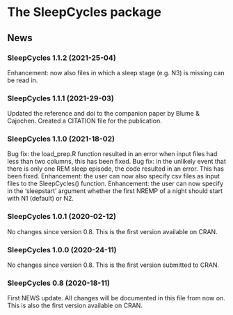 The SleepCycles package
================

<!-- NEWS.md is generated from NEWS.Rmd. Please edit that file -->

## News

### SleepCycles 1.1.2 (2021-25-04)

Enhancement: now also files in which a sleep stage (e.g. N3) is missing
can be read in.

### SleepCycles 1.1.1 (2021-29-03)

Updated the reference and doi to the companion paper by Blume &
Cajochen. Created a CITATION file for the publication.

### SleepCycles 1.1.0 (2021-18-02)

Bug fix: the load\_prep.R function resulted in an error when input files
had less than two columns, this has been fixed. Bug fix: in the unlikely
event that there is only one REM sleep episode, the code resulted in an
error. This has been fixed. Enhancement: the user can now also specify
csv files as input files to the SleepCycles() function. Enhancement: the
user can now specify in the ‘sleepstart’ argument whether the first
NREMP of a night should start with N1 (default) or N2.

### SleepCycles 1.0.1 (2020-02-12)

No changes since version 0.8. This is the first version available on
CRAN.

### SleepCycles 1.0.0 (2020-24-11)

No changes since version 0.8. This is the first version submitted to
CRAN.

### SleepCycles 0.8 (2020-18-11)

First NEWS update. All changes will be documented in this file from now
on. This is also the first version available on CRAN.
